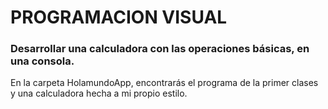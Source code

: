 # PROGRAMACION VISUAL

### Desarrollar una calculadora con las operaciones básicas, en una consola.
 En la carpeta HolamundoApp, encontrarás el programa de la primer clases y una calculadora hecha a mi propio estilo.
